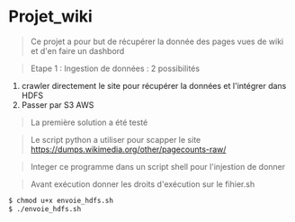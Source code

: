 # Projet_wiki

> Ce projet a pour but de récupérer la donnée des pages vues de wiki et d'en faire un dashbord 

> Etape 1 : Ingestion de données : 2 possibilités 

1. crawler directement le site pour récupérer la données et l'intégrer dans HDFS
2. Passer par S3 AWS

> La première solution a été testé

> Le script python a utiliser pour scapper le site https://dumps.wikimedia.org/other/pagecounts-raw/

> Integer ce programme dans un script shell pour l'injestion de donner

> Avant exécution donner les droits d'exécution sur le fihier.sh

```sh
$ chmod u+x envoie_hdfs.sh 
$ ./envoie_hdfs.sh
```

